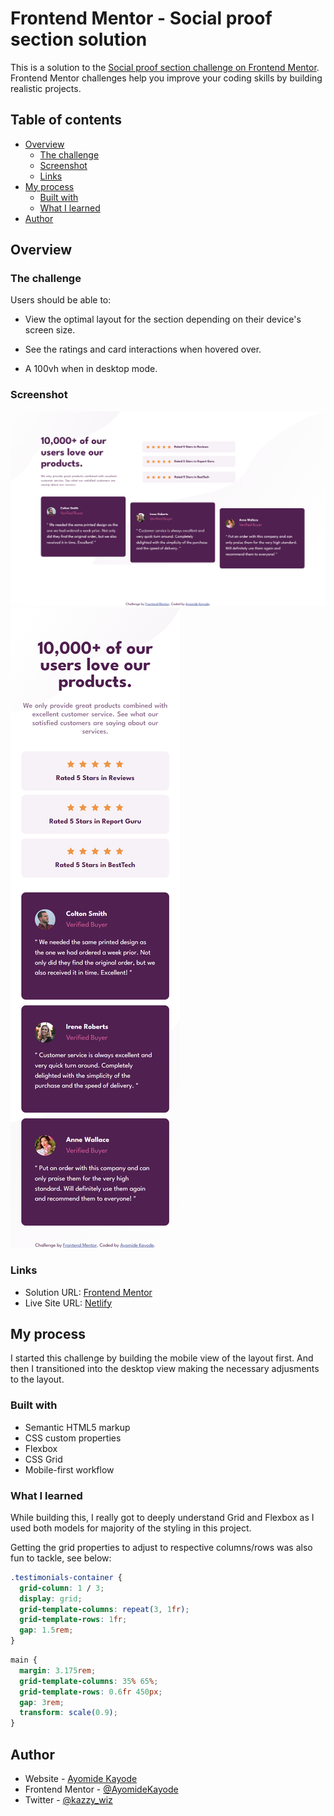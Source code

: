 # Frontend Mentor - Social proof section solution

This is a solution to the [Social proof section challenge on Frontend Mentor](https://www.frontendmentor.io/challenges/social-proof-section-6e0qTv_bA). Frontend Mentor challenges help you improve your coding skills by building realistic projects.

## Table of contents

- [Overview](#overview)
  - [The challenge](#the-challenge)
  - [Screenshot](#screenshot)
  - [Links](#links)
- [My process](#my-process)
  - [Built with](#built-with)
  - [What I learned](#what-i-learned)
- [Author](#author)

## Overview

### The challenge

Users should be able to:

- View the optimal layout for the section depending on their device's screen size.

- See the ratings and card interactions when hovered over.

- A 100vh when in desktop mode.

### Screenshot

![Desktop](./images/desktop-view.png)
![Mobile](./images/mobile-view.png)

### Links

- Solution URL: [Frontend Mentor](https://www.frontendmentor.io/solutions/social-proof-section-using-mobile-first-workflow-im_fZyyJwn)
- Live Site URL: [Netlify](https://ay-social-proof-section-fementor.netlify.app/)

## My process

I started this challenge by building the mobile view of the layout first. And then I transitioned into the desktop view making the necessary adjusments to the layout.

### Built with

- Semantic HTML5 markup
- CSS custom properties
- Flexbox
- CSS Grid
- Mobile-first workflow

### What I learned

While building this, I really got to deeply understand Grid and Flexbox as I used both models for majority of the styling in this project.

Getting the grid properties to adjust to respective columns/rows was also fun to tackle, see below:

```css
.testimonials-container {
  grid-column: 1 / 3;
  display: grid;
  grid-template-columns: repeat(3, 1fr);
  grid-template-rows: 1fr;
  gap: 1.5rem;
}
```

```css
main {
  margin: 3.175rem;
  grid-template-columns: 35% 65%;
  grid-template-rows: 0.6fr 450px;
  gap: 3rem;
  transform: scale(0.9);
}
```

## Author

- Website - [Ayomide Kayode](https://github.com/AyomideKayode)
- Frontend Mentor - [@AyomideKayode](https://www.frontendmentor.io/profile/AyomideKayode)
- Twitter - [@kazzy_wiz](https://www.twitter.com/kazzy_wiz)
